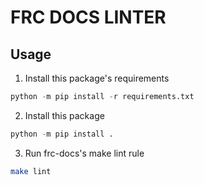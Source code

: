 # FRC DOCS LINTER

## Usage
1. Install this package's requirements
```python
python -m pip install -r requirements.txt
```
2. Install this package
```python
python -m pip install .
```
3. Run frc-docs's make lint rule
```bash
make lint
```